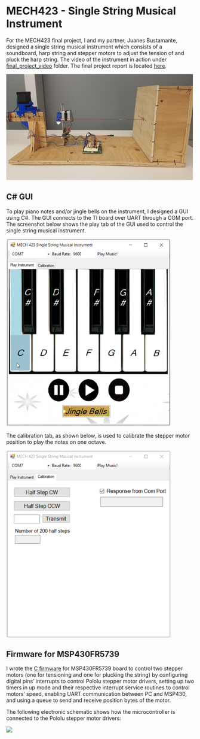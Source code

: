 # MECH423 - Single String Musical Instrument

For the MECH423 final project, I and my partner, Juanes Bustamante, designed a single string musical instrument which consists of a soundboard, harp string and stepper motors to adjust the tension of and pluck the harp string. The video of the instrument in action under [final_project_video](https://github.com/rish01/MECH423_SingleStringMusicalInstrument/tree/master/final_project_video) folder. The final project report is located [here](https://github.com/rish01/MECH423_SingleStringMusicalInstrument/blob/master/report/Final_Project_Report.pdf).

<img src = "images/instrument.png" width=500>

## C# GUI
To play piano notes and/or jingle bells on the instrument, I designed a GUI using C#. The GUI connects to the TI board over UART through a COM port. The screenshot below shows the play tab of the GUI used to control the single string musical instrument.

<img src = "images/play_tab_screenshot.png" height=500>

The calibration tab, as shown below, is used to calibrate the stepper motor position to play the notes on one octave.

<img src = "images/calibration_tab_screenshot.png" height=500>

<br/>

## Firmware for MSP430FR5739
I wrote the [C firmware](https://github.com/rish01/MECH423_SingleStringMusicalInstrument/blob/master/Firmware_C/Firmware_MSP430.c) for MSP430FR5739 board to control two stepper motors (one for tensioning and one for plucking the string) by configuring digital pins’ interrupts to control Pololu stepper motor drivers, setting up two timers in up mode and their respective interrupt service routines to control motors’ speed, enabling UART communication between PC and MSP430, and using a queue to send and receive position bytes of the motor. 

The following electronic schematic shows how the microcontroller is connected to the Pololu stepper motor drivers:

<img src = "https://github.com/rish01/MECH423_SingleStringMusicalInstrument/blob/master/images/electronic_schematic.png">
